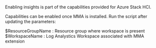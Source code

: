 Enabling insights is part of the capabilities provided for Azure Stack HCI. 

Capabilities can be enabled once MMA is installed.
Run the script after updating the parameters:

$ResourceGroupName   : Resource group where workspace is present 
$WorkspaceName       : Log Analystics Workspace associated with MMA extension